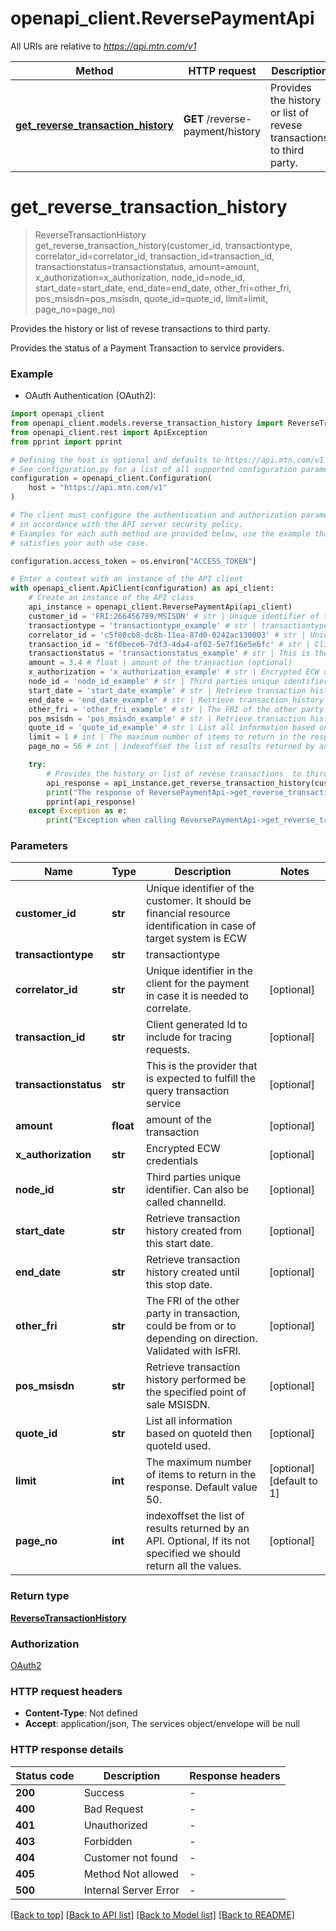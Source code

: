 # openapi_client.ReversePaymentApi

All URIs are relative to *https://api.mtn.com/v1*

Method | HTTP request | Description
------------- | ------------- | -------------
[**get_reverse_transaction_history**](ReversePaymentApi.md#get_reverse_transaction_history) | **GET** /reverse-payment/history | Provides the history or list of revese transactions  to third party.


# **get_reverse_transaction_history**
> ReverseTransactionHistory get_reverse_transaction_history(customer_id, transactiontype, correlator_id=correlator_id, transaction_id=transaction_id, transactionstatus=transactionstatus, amount=amount, x_authorization=x_authorization, node_id=node_id, start_date=start_date, end_date=end_date, other_fri=other_fri, pos_msisdn=pos_msisdn, quote_id=quote_id, limit=limit, page_no=page_no)

Provides the history or list of revese transactions  to third party.

Provides the status of a Payment Transaction to service providers.

### Example

* OAuth Authentication (OAuth2):

```python
import openapi_client
from openapi_client.models.reverse_transaction_history import ReverseTransactionHistory
from openapi_client.rest import ApiException
from pprint import pprint

# Defining the host is optional and defaults to https://api.mtn.com/v1
# See configuration.py for a list of all supported configuration parameters.
configuration = openapi_client.Configuration(
    host = "https://api.mtn.com/v1"
)

# The client must configure the authentication and authorization parameters
# in accordance with the API server security policy.
# Examples for each auth method are provided below, use the example that
# satisfies your auth use case.

configuration.access_token = os.environ["ACCESS_TOKEN"]

# Enter a context with an instance of the API client
with openapi_client.ApiClient(configuration) as api_client:
    # Create an instance of the API class
    api_instance = openapi_client.ReversePaymentApi(api_client)
    customer_id = 'FRI:266456789/MSISDN' # str | Unique identifier of the customer. It should be financial resource identification in case of target system is ECW
    transactiontype = 'transactiontype_example' # str | transactiontype
    correlator_id = 'c5f80cb8-dc8b-11ea-87d0-0242ac130003' # str | Unique identifier in the client for the payment in case it is needed to correlate. (optional)
    transaction_id = '6f0bece6-7df3-4da4-af02-5e7f16e5e6fc' # str | Client generated Id to include for tracing requests. (optional)
    transactionstatus = 'transactionstatus_example' # str | This is the provider that is expected to fulfill the query transaction service (optional)
    amount = 3.4 # float | amount of the transaction (optional)
    x_authorization = 'x_authorization_example' # str | Encrypted ECW credentials (optional)
    node_id = 'node_id_example' # str | Third parties unique identifier. Can also be called channelId. (optional)
    start_date = 'start_date_example' # str | Retrieve transaction history created  from this start date. (optional)
    end_date = 'end_date_example' # str | Retrieve transaction history created until this stop date. (optional)
    other_fri = 'other_fri_example' # str | The FRI of the other party in transaction, could be from or to depending on direction. Validated with IsFRI. (optional)
    pos_msisdn = 'pos_msisdn_example' # str | Retrieve transaction history performed be the specified point of sale MSISDN. (optional)
    quote_id = 'quote_id_example' # str | List all information based on quoteId  then quoteId used. (optional)
    limit = 1 # int | The maximum number of items to return in the response. Default value 50. (optional) (default to 1)
    page_no = 56 # int | indexoffset the list of results returned by an API. Optional, If its not specified we should return all the values. (optional)

    try:
        # Provides the history or list of revese transactions  to third party.
        api_response = api_instance.get_reverse_transaction_history(customer_id, transactiontype, correlator_id=correlator_id, transaction_id=transaction_id, transactionstatus=transactionstatus, amount=amount, x_authorization=x_authorization, node_id=node_id, start_date=start_date, end_date=end_date, other_fri=other_fri, pos_msisdn=pos_msisdn, quote_id=quote_id, limit=limit, page_no=page_no)
        print("The response of ReversePaymentApi->get_reverse_transaction_history:\n")
        pprint(api_response)
    except Exception as e:
        print("Exception when calling ReversePaymentApi->get_reverse_transaction_history: %s\n" % e)
```



### Parameters


Name | Type | Description  | Notes
------------- | ------------- | ------------- | -------------
 **customer_id** | **str**| Unique identifier of the customer. It should be financial resource identification in case of target system is ECW | 
 **transactiontype** | **str**| transactiontype | 
 **correlator_id** | **str**| Unique identifier in the client for the payment in case it is needed to correlate. | [optional] 
 **transaction_id** | **str**| Client generated Id to include for tracing requests. | [optional] 
 **transactionstatus** | **str**| This is the provider that is expected to fulfill the query transaction service | [optional] 
 **amount** | **float**| amount of the transaction | [optional] 
 **x_authorization** | **str**| Encrypted ECW credentials | [optional] 
 **node_id** | **str**| Third parties unique identifier. Can also be called channelId. | [optional] 
 **start_date** | **str**| Retrieve transaction history created  from this start date. | [optional] 
 **end_date** | **str**| Retrieve transaction history created until this stop date. | [optional] 
 **other_fri** | **str**| The FRI of the other party in transaction, could be from or to depending on direction. Validated with IsFRI. | [optional] 
 **pos_msisdn** | **str**| Retrieve transaction history performed be the specified point of sale MSISDN. | [optional] 
 **quote_id** | **str**| List all information based on quoteId  then quoteId used. | [optional] 
 **limit** | **int**| The maximum number of items to return in the response. Default value 50. | [optional] [default to 1]
 **page_no** | **int**| indexoffset the list of results returned by an API. Optional, If its not specified we should return all the values. | [optional] 

### Return type

[**ReverseTransactionHistory**](ReverseTransactionHistory.md)

### Authorization

[OAuth2](../README.md#OAuth2)

### HTTP request headers

 - **Content-Type**: Not defined
 - **Accept**: application/json, The services object/envelope will be null

### HTTP response details

| Status code | Description | Response headers |
|-------------|-------------|------------------|
**200** | Success |  -  |
**400** | Bad Request |  -  |
**401** | Unauthorized |  -  |
**403** | Forbidden |  -  |
**404** | Customer not found |  -  |
**405** | Method Not allowed |  -  |
**500** | Internal Server Error |  -  |

[[Back to top]](#) [[Back to API list]](../README.md#documentation-for-api-endpoints) [[Back to Model list]](../README.md#documentation-for-models) [[Back to README]](../README.md)

